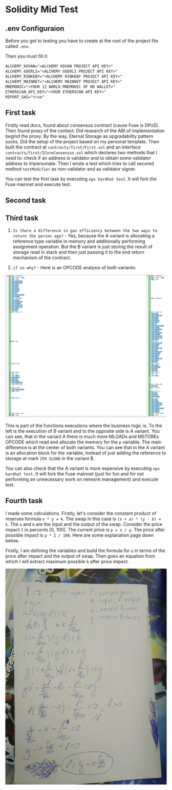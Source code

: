 # Solidity Mid Test

## .env Configuraion

Before you get to testing you have to create at the root of the project file called `.env`.

Then you must fill it:

```
ALCHEMY_KOVAN="<ALCHEMY KOVAN PROJECT API KEY>"
ALCHEMY_GOERLI="<ALCHEMY GOERLI PROJECT API KEY>"
ALCHEMY_RINKEBY="<ALCHEMY RINKEBY PROJECT API KEY>"
ALCHEMY_MAINNET="<ALCHEMY MAINNET PROJECT API KEY>"
MNEMONIC="<YOUR 12 WORLD MNEMONIC OF HD WALLET>"
ETHERSCAN_API_KEY="<YOUR ETHERSCAN API KEY>"
REPORT_GAS="true"
```

## First task

Firstly read docs, found about consensus contract (cause Fuse is DPoS). Then found proxy of the contact. Did research of the ABI of implementation begind the proxy. By the way, Eternal Storage as upgradability pattern sucks. Did the setup of the project based on my personal template. Then built the contract at `contracts/first/First.sol` and an interface `contracts/first/ICoreConsensus.sol` which declares two methods that I need to: check if an address is validator and to obtain some validator address to impersonate. Then I wrote a test which tries to call secured method `testModifier` as non-validator and as validator signer.

You can test the first task by executing `npx hardhat test`. It will fork the Fuse mainnet and execute test.

## Second task

## Third task

1. `Is there a difference in gas efficiency between the two ways to return the person age?` - Yes, because the A variant is allocating a reference type variable in memory and additionally performing assignment operation. But the B variant is just storing the result of storage read in stack and then just passing it to the end return mechanism of the contract.

2. `if so why?` - Here is an OPCODE analysis of both variants:

![The OPCODE analysis of the variants](./third_ref.png)

This is part of the functions executions where the business logic is. To the left is the execution of B variant and to the opposite side is A variant. You can see, that in the variant A there is much more MLOADs and MSTOREs OPCODE which read and allocate the memory for the `p` variable. The main difference is at the center of both variants. You can see that in the A variant is an allocation block for the variable, instead of just adding the reference to storage at mark `259 SLOAD` in the variant B.

You can also check that the A variant is more expensive by executing `npx hardhat test`. It will fork the Fuse mainnet (just for fun and for not performing an unnecessary work on network management) and execute test.

## Fourth task

I made some calculations. Firstly, let's consider the constant product of reserves formula `x * y = k`. The swap in this case is `(x + a) * (y - b) = k`.
The `a` and `b` are the input and the output of the swap. Consider the price impact `I` in percents [0, 100]. The current price is `p = x / y`. The price after possible impact is `p * I / 100`. Here are some explanation page down below.

Firstly, I am defining the variables and build the formula for `a` in terms of the price after impact and the output of swap. Then goes an equation from which I will extract maximum possible `b` after price impact.

![The explanation](./explanation.jpg)

